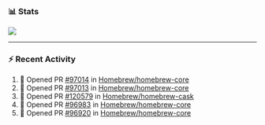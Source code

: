 ### :bar_chart: Stats

<a href="#">
  <img align="center" src="https://github-readme-stats.vercel.app/api?username=tuzi3040&show_icons=true&theme=dark" />
</a>

---

### :zap: Recent Activity

<!--START_SECTION:activity-->
1. 💪 Opened PR [#97014](https://github.com/Homebrew/homebrew-core/pull/97014) in [Homebrew/homebrew-core](https://github.com/Homebrew/homebrew-core)
2. 💪 Opened PR [#97013](https://github.com/Homebrew/homebrew-core/pull/97013) in [Homebrew/homebrew-core](https://github.com/Homebrew/homebrew-core)
3. 💪 Opened PR [#120579](https://github.com/Homebrew/homebrew-cask/pull/120579) in [Homebrew/homebrew-cask](https://github.com/Homebrew/homebrew-cask)
4. 💪 Opened PR [#96983](https://github.com/Homebrew/homebrew-core/pull/96983) in [Homebrew/homebrew-core](https://github.com/Homebrew/homebrew-core)
5. 💪 Opened PR [#96920](https://github.com/Homebrew/homebrew-core/pull/96920) in [Homebrew/homebrew-core](https://github.com/Homebrew/homebrew-core)
<!--END_SECTION:activity-->
